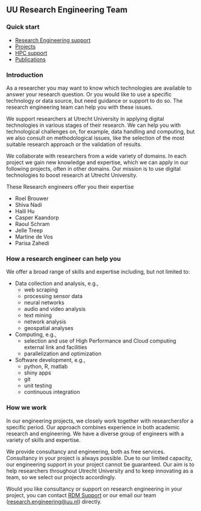 ## UU Research Engineering Team 

### Quick start
- [Research Engineering support](#how-a-research-engineer-can-help-you)
- [Projects](docs/projects.md)
- [HPC support](docs/hpc.md)
- [Publications](docs/publications.md)


### Introduction

As a researcher you may want to know which technologies are available to answer your research question. Or you would like to use a specific technology or data source, but need guidance or support to do so. The research engineering team can help you with these issues.

We support researchers at Utrecht University in applying digital technologies in various stages of their research. We can help you with technological challenges on, for example, data handling and computing, but we also consult on methodological issues, like the selection of the most suitable research approach or the validation of results.

We collaborate with researchers from a wide variety of domains. In each project we gain new knowledge and expertise, which we can apply in our following projects, often in other domains. Our mission is to use digital technologies to boost research at Utrecht University.

These Research engineers offer you their expertise

- Roel Brouwer
- Shiva Nadi
- Haili Hu
- Casper Kaandorp
- Raoul Schram
- Jelle Treep
- Martine de Vos
- Parisa Zahedi

### How a research engineer can help you

We offer a broad range of skills and expertise including, but not limited to:

- Data collection and analysis, e.g.,
  - web scraping
  - processing sensor data
  - neural networks
  - audio and video analysis
  - text mining
  - network analysis
  - geospatial analyses
- Computing, e.g.,
  - selection and use of High Performance and Cloud computing external link and facilities
  - parallelization and optimization
- Software development, e.g.,
  - python, R, matlab
  - shiny apps
  - git
  - unit testing
  - continuous integration

### How we work

In our engineering projects, we closely work together with researchersfor a specific period. Our approach combines experience in both academic research and engineering. We have a diverse group of engineers with a variety of skills and expertise.

We provide consultancy and engineering, both as free services. Consultancy in your project is always possible. Due to our limited capacity, our engineering support in your project cannot be guaranteed. Our aim is to help researchers throughout Utrecht University and to keep innovating as a team, so we select our projects accordingly.

Would you like consultancy or support on research engineering in your project, you can contact [RDM Support](https://www.uu.nl/en/research/research-data-management/contact-us) or our email our team (research.engineering@uu.nl) directly.
